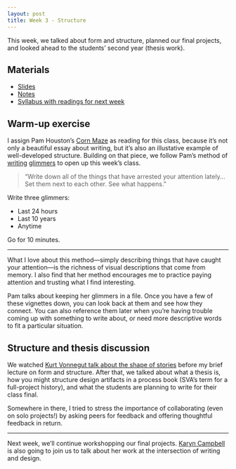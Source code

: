 ```yaml
---
layout: post
title: Week 3 - Structure
---
```


This week, we talked about form and structure, planned our final projects, and looked ahead to the students’ second year (thesis work).

## Materials

* [Slides](https://github.com/nicoleslaw/strategicwriting/tree/master/_slides)
* [Notes](https://github.com/nicoleslaw/strategicwriting/blob/master/_notes/week-3.md)
* [Syllabus with readings for next week](http://strategicwriting.club/syllabus/#schedule)

## Warm-up exercise

I assign Pam Houston’s [Corn Maze](http://hungermtn.org/corn-maze/) as reading for this class, because it’s not only a beautiful essay about writing, but it’s also an illustative example of well-developed structure. Building on that piece, we follow Pam’s method of [writing](https://www.psychologytoday.com/blog/one-true-thing/201203/qa-author-pam-houston) [glimmers](http://juneauempire.com/art/2013-02-21/collecting-glimmers-author-pam-houston-visit-juneau-saturday) to open up this week’s class.

> “Write down all of the things that have arrested your attention lately… Set them next to each other. See what happens.”

Write three glimmers:

* Last 24 hours
* Last 10 years
* Anytime

Go for 10 minutes.

---

What I love about this method—simply describing things that have caught your attention—is the richness of visual descriptions that come from memory. I also find that her method encourages me to practice paying attention and trusting what I find interesting.

Pam talks about keeping her glimmers in a file. Once you have a few of these vignettes down, you can look back at them and see how they connect. You can also reference them later when you’re having trouble coming up with something to write about, or need more descriptive words to fit a particular situation.


## Structure and thesis discussion

We watched [Kurt Vonnegut talk about the shape of stories](https://vimeo.com/53286941) before my brief lecture on form and structure. After that, we talked about what a thesis is, how you might structure design artifacts in a process book (SVA’s term for a full-project history), and what the students are planning to write for their class final.

Somewhere in there, I tried to stress the importance of collaborating (even on solo projects!) by asking peers for feedback and offering thoughtful feedback in return.

---

Next week, we’ll continue workshopping our final projects. [Karyn Campbell](http://www.karyncampbell.com/) is also going to join us to talk about her work at the intersection of writing and design.
